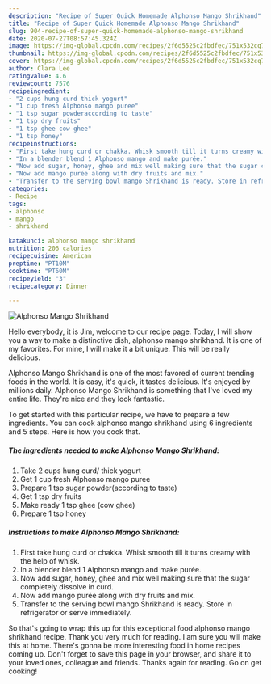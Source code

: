```yaml
---
description: "Recipe of Super Quick Homemade Alphonso Mango Shrikhand"
title: "Recipe of Super Quick Homemade Alphonso Mango Shrikhand"
slug: 904-recipe-of-super-quick-homemade-alphonso-mango-shrikhand
date: 2020-07-27T08:57:45.324Z
image: https://img-global.cpcdn.com/recipes/2f6d5525c2fbdfec/751x532cq70/alphonso-mango-shrikhand-recipe-main-photo.jpg
thumbnail: https://img-global.cpcdn.com/recipes/2f6d5525c2fbdfec/751x532cq70/alphonso-mango-shrikhand-recipe-main-photo.jpg
cover: https://img-global.cpcdn.com/recipes/2f6d5525c2fbdfec/751x532cq70/alphonso-mango-shrikhand-recipe-main-photo.jpg
author: Clara Lee
ratingvalue: 4.6
reviewcount: 7576
recipeingredient:
- "2 cups hung curd thick yogurt"
- "1 cup fresh Alphonso mango puree"
- "1 tsp sugar powderaccording to taste"
- "1 tsp dry fruits"
- "1 tsp ghee cow ghee"
- "1 tsp honey"
recipeinstructions:
- "First take hung curd or chakka. Whisk smooth till it turns creamy with the help of whisk."
- "In a blender blend 1 Alphonso mango and make purée."
- "Now add sugar, honey, ghee and mix well making sure that the sugar completely dissolve in curd."
- "Now add mango purée along with dry fruits and mix."
- "Transfer to the serving bowl mango Shrikhand is ready. Store in refrigerator or serve immediately."
categories:
- Recipe
tags:
- alphonso
- mango
- shrikhand

katakunci: alphonso mango shrikhand 
nutrition: 206 calories
recipecuisine: American
preptime: "PT10M"
cooktime: "PT60M"
recipeyield: "3"
recipecategory: Dinner

---
```



![Alphonso Mango Shrikhand](https://img-global.cpcdn.com/recipes/2f6d5525c2fbdfec/751x532cq70/alphonso-mango-shrikhand-recipe-main-photo.jpg)

Hello everybody, it is Jim, welcome to our recipe page. Today, I will show you a way to make a distinctive dish, alphonso mango shrikhand. It is one of my favorites. For mine, I will make it a bit unique. This will be really delicious.

Alphonso Mango Shrikhand is one of the most favored of current trending foods in the world. It is easy, it's quick, it tastes delicious. It's enjoyed by millions daily. Alphonso Mango Shrikhand is something that I've loved my entire life. They're nice and they look fantastic.




To get started with this particular recipe, we have to prepare a few ingredients. You can cook alphonso mango shrikhand using 6 ingredients and 5 steps. Here is how you cook that.

<!--inarticleads1-->

##### The ingredients needed to make Alphonso Mango Shrikhand:

1. Take 2 cups hung curd/ thick yogurt
1. Get 1 cup fresh Alphonso mango puree
1. Prepare 1 tsp sugar powder(according to taste)
1. Get 1 tsp dry fruits
1. Make ready 1 tsp ghee (cow ghee)
1. Prepare 1 tsp honey




<!--inarticleads2-->

##### Instructions to make Alphonso Mango Shrikhand:

1. First take hung curd or chakka. Whisk smooth till it turns creamy with the help of whisk.
1. In a blender blend 1 Alphonso mango and make purée.
1. Now add sugar, honey, ghee and mix well making sure that the sugar completely dissolve in curd.
1. Now add mango purée along with dry fruits and mix.
1. Transfer to the serving bowl mango Shrikhand is ready. Store in refrigerator or serve immediately.




So that's going to wrap this up for this exceptional food alphonso mango shrikhand recipe. Thank you very much for reading. I am sure you will make this at home. There's gonna be more interesting food in home recipes coming up. Don't forget to save this page in your browser, and share it to your loved ones, colleague and friends. Thanks again for reading. Go on get cooking!
